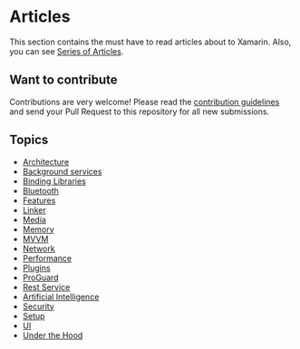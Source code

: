 # Articles

This section contains the must have to read articles about to Xamarin. Also, you can see [Series of Articles](article-series.md).

## Want to contribute

Contributions are very welcome! Please read the [contribution guidelines](contributing-guidelines.md) and send your Pull Request to this repository for all new submissions.

## Topics

- [Architecture](article-topics/Architecture.md)
- [Background services](article-topics/Background-services.md)
- [Binding Libraries](article-topics/Binding-Libraries.md)
- [Bluetooth](article-topics/Bluetooth.md)
- [Features](article-topics/Features.md)
- [Linker](article-topics/Linker.md)
- [Media](article-topics/Media.md)
- [Memory](article-topics/Memory.md)
- [MVVM](article-topics/Mvvm.md)
- [Network](article-topics/Network.md)
- [Performance](article-topics/Performance.md)
- [Plugins](article-topics/Plugins.md)
- [ProGuard](article-topics/ProGuard.md)
- [Rest Service](article-topics/Rest-Services.md)
- [Artificial Intelligence](article-topics/AI-apps.md)
- [Security](article-topics/Security.md)
- [Setup](article-topics/Setup.md)
- [UI](article-topics/UI.md)
- [Under the Hood](article-topics/Under-the-hood.md)
